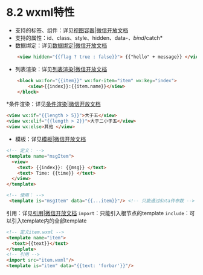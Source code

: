 # 8.2 wxml特性
* 支持的标签、组件：详见[视图容器|微信开放文档](https://developers.weixin.qq.com/miniprogram/dev/component/)
* 支持的属性：id、class、style、hidden、data-*、bind*/catch*
* 数据绑定：详见[数据绑定|微信开放文档](https://developers.weixin.qq.com/miniprogram/dev/reference/wxml/data.html)
```html
    <view hidden="{{flag ? true : false}}"> {{"hello" + message}} </view>
```
* 列表渲染：详见[列表渲染|微信开放文档](https://developers.weixin.qq.com/miniprogram/dev/reference/wxml/list.html)
```html
    <block wx:for="{{item}}" wx:for-item="item" wx:key="index">
        <view>{{index}}:{{item.name}}</view>
    </block>
```
*条件渲染：详见[条件渲染|微信开放文档](https://developers.weixin.qq.com/miniprogram/dev/reference/wxml/conditional.html)
```html
<view wx:if="{{length > 5}}">大于五</view>
<view wx:elif="{{length > 2}}">大于二小于五</view>
<view wx:else>其他 </view>
```
* 模板：详见[模板|微信开放文档](https://developers.weixin.qq.com/miniprogram/dev/reference/wxml/conditional.html)
```html
<!-- 定义： -->
<template name="msgItem">
  <view>
    <text> {{index}}: {{msg}} </text>
    <text> Time: {{time}} </text>
  </view>
</template>

<!-- 使用： -->
 <template is="msgItem" data="{{...item}}"/> <!-- 只能通过data传参数 -->
```

引用：详见[引用|微信开放文档](https://developers.weixin.qq.com/miniprogram/dev/reference/wxml/import.html)
`import`：只能引入根节点的template
`include`：可以引入template内的全部template
```html
<!-- 定义item.wxml -->
<template name="item">
  <text>{{text}}</text>
</template>
<!-- 引用 -->
<import src="item.wxml"/>
<template is="item" data="{{text: 'forbar'}}"/>
```